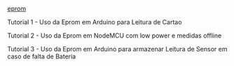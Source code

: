 [eprom](https://lucstechblog.blogspot.com/2020/01/permanent-storage-using-eeprom.html)


Tutorial 1 - Uso da Eprom em Arduino para Leitura de Cartao 


Tutorial 2 - Uso da Eprom em NodeMCU com low power e medidas offline 

Tutorial 3 - Uso da Eprom em Arduino para armazenar Leitura de Sensor em caso de falta de Bateria



